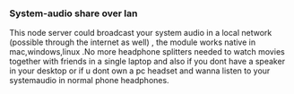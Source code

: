 <h3 style="text-center">System-audio share over lan</h3>

<p>This node server could broadcast your system audio in a local network (possible through the internet as well) , the module works native in mac,windows,linux .No more headphone splitters needed to watch movies together with friends in a single laptop and also if you dont have a speaker in your desktop or if u dont own a pc headset and wanna listen to your systemaudio in normal phone headphones. </p>
